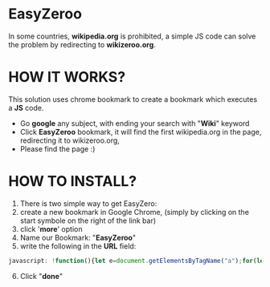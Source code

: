 # EasyZeroo
In some countries, **wikipedia.org** is prohibited, a simple JS code can solve the problem by redirecting to **wikizeroo.org**.

# HOW IT WORKS?
This solution uses chrome bookmark to create a bookmark which executes a **JS** code.
- Go **google** any subject, with ending your search with "**Wiki**" keyword
- Click **EasyZeroo** bookmark, it will find the first wikipedia.org in the page, redirecting it to wikizeroo.org, 
- Please find the page :)

# HOW TO INSTALL?
1) There is two simple way to get EasyZero: 
2) create a new bookmark in Google Chrome, (simply by clicking on the start symbole on the right of the link bar)
3) click '**more**' option
4) Name our Bookmark: "**EasyZeroo**"
5) write the following in the **URL** field:
```js
javascript: !function(){let e=document.getElementsByTagName("a");for(let i of e){let e=i.getAttribute("href");if(e&&e.includes("wikipedia.org")){window.location.replace(e.replace("wikipedia","0wikipedia"));break}}}();
```
6) Click "**done**"
